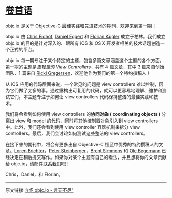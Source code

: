 # [卷首语](READ.md)

objc.io 是关于 Objective-C 最佳实践和先进技术的期刊，欢迎来到第一期！

objc.io 由 [Chris Eidhof][2], [Daniel Eggert][3] 和 [Florian Kugler][4] 成立于柏林。我们成立 objc.io 的目的是针对深入的、跟所有 iOS 和 OS X 开发者相关的技术话题创造一个正式的平台。

objc.io 每一期专注于某个特定的主题，包含多篇文章涵盖这个主题的各个方面。第一期的主题是*更轻量的 View Controllers*，共有 4 篇文章，其中 3 篇来自创始团队，1 篇来自 [Ricki Gregersen][5]，欢迎他作为我们的第一个特约撰稿人！

从 iOS 应用的代码层面来说，一个常见的问题是 view controllers 难以控制，因为它们做了太多的事。通过重构出可复用的代码，就可以更容易地理解、维护和测试它们。本主题专注于如何让 view controllers 代码保持整洁的最佳实践和技术。

我们将会看到如何使用 view controllers 的**协同对象 ( coordinating objects )** 分离出 view 和 model 的代码，同时将其他控制器对象引入到 view controllers 中。此外，我们还会看到使用 view controller 容器机制来拆分 view controllers。最后，我们会讨论如何测试这些整洁的 view controllers。

在接下来的期刊中，将会有更多出自 Objective-C 社区中优秀的特约撰稿人的文章。[Loren Brichter][6]，[Peter Steinberger][7]，[Brent Simmons][8] 和 [Ole Begemann][9] 已经决定在稍后提交写作。如果你对某个主题有自己的看法，并且想将你的文章贡献给 objc.io，请邮件[联系我们][10]吧！

Chris，Daniel，和 Florian。

---

   [1]: http://www.objc.io/issue-1/introduction.html (Introduction)
   [2]: https://twitter.com/chriseidhof
   [3]: https://twitter.com/danielboedewadt
   [4]: https://twitter.com/floriankugler
   [5]: https://twitter.com/rickigregersen
   [6]: https://twitter.com/lorenb
   [7]: https://twitter.com/steipete
   [8]: https://twitter.com/brentsimmons
   [9]: https://twitter.com/olebegemann
   [10]: mailto:mail%40objc.io
   [11]: http://objccn.io/issue-1
   
原文链接 [介绍 objc.io - 言无不尽"](http://tang3w.com/translate/objective-c/objc.io/2013/10/21/介绍-objc.io.html)